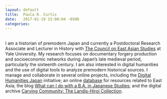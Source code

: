 ```yaml
---
layout: default
title:  Paula R. Curtis
date:   2017-01-19 15:00:04 -0500
categories:
---
```


&nbsp;<br>
I am a historian of premodern Japan and currently a Postdoctoral Research Associate and Lecturer in History with <a href="https://ceas.yale.edu/">The Council on East Asian Studies</a> at Yale University. My research focuses on documentary forgery production and socioeconomic networks during Japan’s late medieval period, particularly the sixteenth century. I am also interested in digital humanities and the use of digital tools to analyze premodern historical sources. I manage and collaborate in several online projects, including the <a href="http://dhjapan.org/">Digital Humanities Japan</a> initiative; an online <a href="http://prcurtis.com/DH/resources">database</a> for resources related to East Asia; the blog <a href="https://shinpaideshou.wordpress.com/">What can I do with a B.A. in Japanese Studies</a>; and the digital archive <a href="https://carvingcommunity-dentouart.com/">Carving Community: The Landis-Hiroi Collection</a>.
